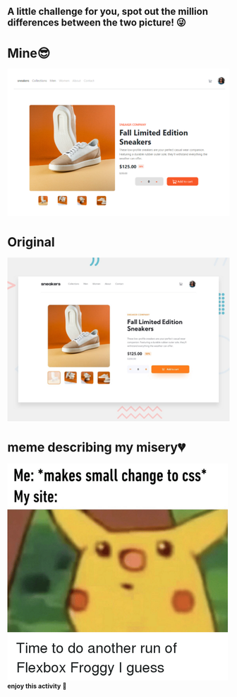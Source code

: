 

## A little challenge for you, spot out the million differences between the two picture! 😜

# Mine😎

![Frontend Mentor](./mehWebsite.png)

# Original
![Design preview for the E-commerce product page coding challenge](./design/desktop-preview.jpg)


# meme describing my  misery💔

![Design preview for the E-commerce product page coding challenge](./meme.png)
**enjoy this activity** 🚀
